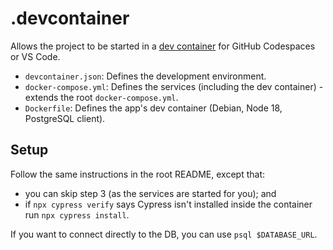 # .devcontainer

Allows the project to be started in a [dev container] for GitHub Codespaces or VS Code.

- `devcontainer.json`: Defines the development environment.
- `docker-compose.yml`: Defines the services (including the dev container) - extends the root `docker-compose.yml`.
- `Dockerfile`: Defines the app's dev container (Debian, Node 18, PostgreSQL client).

## Setup

Follow the same instructions in the root README, except that:

- you can skip step 3 (as the services are started for you); and
- if `npx cypress verify` says Cypress isn't installed inside the container run `npx cypress install`.

If you want to connect directly to the DB, you can use `psql $DATABASE_URL`.

[dev container]: https://code.visualstudio.com/docs/devcontainers/containers
